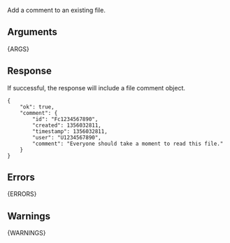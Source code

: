 
Add a comment to an existing file.


## Arguments

{ARGS}

## Response

If successful, the response will include a file comment object.

    {
        "ok": true,
        "comment": {
            "id": "Fc1234567890",
            "created": 1356032811,
            "timestamp": 1356032811,
            "user": "U1234567890",
            "comment": "Everyone should take a moment to read this file."
        }
    }

## Errors

{ERRORS}

## Warnings

{WARNINGS}

